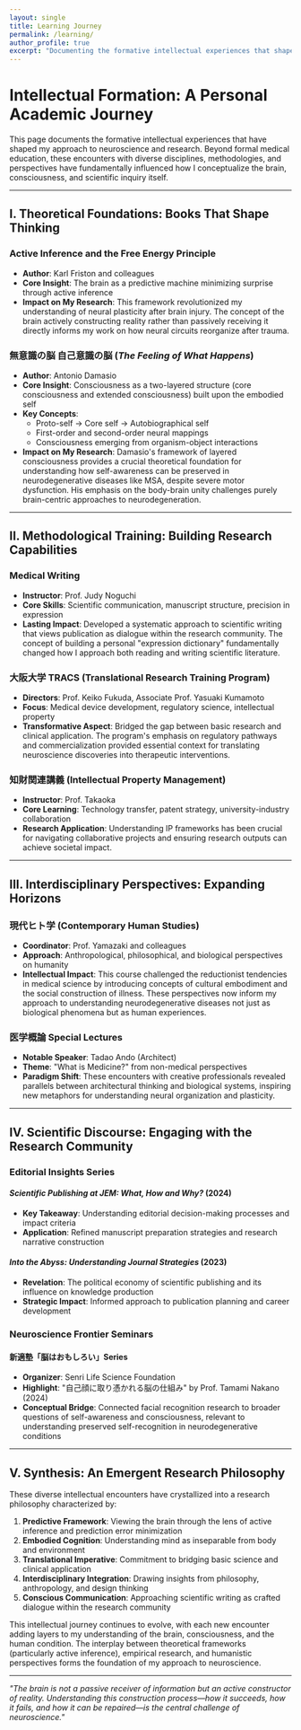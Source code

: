 ```yaml
---
layout: single
title: Learning Journey
permalink: /learning/
author_profile: true
excerpt: "Documenting the formative intellectual experiences that shaped my approach to neuroscience and research. From active inference to medical writing."
---
```


# Intellectual Formation: A Personal Academic Journey

This page documents the formative intellectual experiences that have shaped my approach to neuroscience and research. Beyond formal medical education, these encounters with diverse disciplines, methodologies, and perspectives have fundamentally influenced how I conceptualize the brain, consciousness, and scientific inquiry itself.

---

## I. Theoretical Foundations: Books That Shape Thinking

### Active Inference and the Free Energy Principle
- **Author**: Karl Friston and colleagues
- **Core Insight**: The brain as a predictive machine minimizing surprise through active inference
- **Impact on My Research**: This framework revolutionized my understanding of neural plasticity after brain injury. The concept of the brain actively constructing reality rather than passively receiving it directly informs my work on how neural circuits reorganize after trauma.

### 無意識の脳 自己意識の脳 (*The Feeling of What Happens*)
- **Author**: Antonio Damasio
- **Core Insight**: Consciousness as a two-layered structure (core consciousness and extended consciousness) built upon the embodied self
- **Key Concepts**: 
  - Proto-self → Core self → Autobiographical self
  - First-order and second-order neural mappings
  - Consciousness emerging from organism-object interactions
- **Impact on My Research**: Damasio's framework of layered consciousness provides a crucial theoretical foundation for understanding how self-awareness can be preserved in neurodegenerative diseases like MSA, despite severe motor dysfunction. His emphasis on the body-brain unity challenges purely brain-centric approaches to neurodegeneration.


---

## II. Methodological Training: Building Research Capabilities

### Medical Writing
- **Instructor**: Prof. Judy Noguchi
- **Core Skills**: Scientific communication, manuscript structure, precision in expression
- **Lasting Impact**: Developed a systematic approach to scientific writing that views publication as dialogue within the research community. The concept of building a personal "expression dictionary" fundamentally changed how I approach both reading and writing scientific literature.

### 大阪大学 TRACS (Translational Research Training Program)
- **Directors**: Prof. Keiko Fukuda, Associate Prof. Yasuaki Kumamoto
- **Focus**: Medical device development, regulatory science, intellectual property
- **Transformative Aspect**: Bridged the gap between basic research and clinical application. The program's emphasis on regulatory pathways and commercialization provided essential context for translating neuroscience discoveries into therapeutic interventions.

### 知財関連講義 (Intellectual Property Management)
- **Instructor**: Prof. Takaoka
- **Core Learning**: Technology transfer, patent strategy, university-industry collaboration
- **Research Application**: Understanding IP frameworks has been crucial for navigating collaborative projects and ensuring research outputs can achieve societal impact.

---

## III. Interdisciplinary Perspectives: Expanding Horizons

### 現代ヒト学 (Contemporary Human Studies)
- **Coordinator**: Prof. Yamazaki and colleagues
- **Approach**: Anthropological, philosophical, and biological perspectives on humanity
- **Intellectual Impact**: This course challenged the reductionist tendencies in medical science by introducing concepts of cultural embodiment and the social construction of illness. These perspectives now inform my approach to understanding neurodegenerative diseases not just as biological phenomena but as human experiences.

### 医学概論 Special Lectures
- **Notable Speaker**: Tadao Ando (Architect)
- **Theme**: "What is Medicine?" from non-medical perspectives
- **Paradigm Shift**: These encounters with creative professionals revealed parallels between architectural thinking and biological systems, inspiring new metaphors for understanding neural organization and plasticity.

---

## IV. Scientific Discourse: Engaging with the Research Community

### Editorial Insights Series

#### *Scientific Publishing at JEM: What, How and Why?* (2024)
- **Key Takeaway**: Understanding editorial decision-making processes and impact criteria
- **Application**: Refined manuscript preparation strategies and research narrative construction

#### *Into the Abyss: Understanding Journal Strategies* (2023)
- **Revelation**: The political economy of scientific publishing and its influence on knowledge production
- **Strategic Impact**: Informed approach to publication planning and career development

### Neuroscience Frontier Seminars

#### 新適塾「脳はおもしろい」Series
- **Organizer**: Senri Life Science Foundation
- **Highlight**: "自己顔に取り憑かれる脳の仕組み" by Prof. Tamami Nakano (2024)
- **Conceptual Bridge**: Connected facial recognition research to broader questions of self-awareness and consciousness, relevant to understanding preserved self-recognition in neurodegenerative conditions

---

## V. Synthesis: An Emergent Research Philosophy

These diverse intellectual encounters have crystallized into a research philosophy characterized by:

1. **Predictive Framework**: Viewing the brain through the lens of active inference and prediction error minimization
2. **Embodied Cognition**: Understanding mind as inseparable from body and environment
3. **Translational Imperative**: Commitment to bridging basic science and clinical application
4. **Interdisciplinary Integration**: Drawing insights from philosophy, anthropology, and design thinking
5. **Conscious Communication**: Approaching scientific writing as crafted dialogue within the research community

This intellectual journey continues to evolve, with each new encounter adding layers to my understanding of the brain, consciousness, and the human condition. The interplay between theoretical frameworks (particularly active inference), empirical research, and humanistic perspectives forms the foundation of my approach to neuroscience.

---

*"The brain is not a passive receiver of information but an active constructor of reality. Understanding this construction process—how it succeeds, how it fails, and how it can be repaired—is the central challenge of neuroscience."*